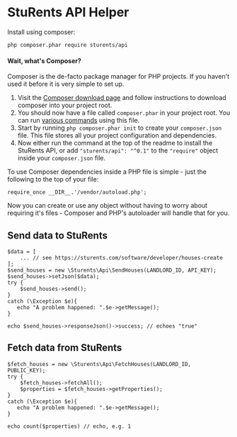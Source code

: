 # StuRents API Helper

Install using composer:

    php composer.phar require sturents/api

#### Wait, what's Composer?

Composer is the de-facto package manager for PHP projects. If you haven't used it before it is very simple to set up.

1. Visit the [Composer download page](https://getcomposer.org/download/) and follow instructions to download composer into your project root.
1. You should now have a file called `composer.phar` in your project root. You can run [various commands](https://getcomposer.org/doc/03-cli.md) using this file.
1. Start by running `php composer.phar init` to create your `composer.json` file. This file stores all your project configuration and dependencies.
1. Now either run the command at the top of the readme to install the StuRents API, or add `"sturents/api": "^0.1"` to the `"require"` object inside your `composer.json` file.

To use Composer dependencies inside a PHP file is simple - just the following to the top of your file:

    require_once __DIR__.'/vendor/autoload.php';

Now you can create or use any object without having to worry about requiring it's files - Composer and PHP's autoloader will handle that for you.
     
## Send data to StuRents

    $data = [
        ... // see https://sturents.com/software/developer/houses-create
    ];
    $send_houses = new \Sturents\Api\SendHouses(LANDLORD_ID, API_KEY);
    $send_houses->setJson($data);
    try {
        $send_houses->send();
    }
    catch (\Exception $e){
       echo "A problem happened: ".$e->getMessage();
    }
    
    echo $send_houses->responseJson()->success; // echoes "true"
    
## Fetch data from StuRents

    $fetch_houses = new \Sturents\Api\FetchHouses(LANDLORD_ID, PUBLIC_KEY);
    try {
        $fetch_houses->fetchAll();
        $properties = $fetch_houses->getProperties();
    }
    catch (\Exception $e){
       echo "A problem happened: ".$e->getMessage();
    }
    
    echo count($properties) // echo, e.g. 1
    
    
    
    
